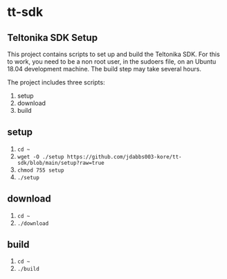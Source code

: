 # tt-sdk
## Teltonika SDK Setup

This project contains scripts to set up and build the Teltonika SDK. For this to work,
you need to be a non root user, in the sudoers file, on an Ubuntu 18.04 development machine. The
build step may take several hours.

The project includes three scripts:
1. setup
1. download
1. build

## setup
1. `cd ~`
1. `wget -O ./setup https://github.com/jdabbs003-kore/tt-sdk/blob/main/setup?raw=true`
1. `chmod 755 setup`
3. `./setup`

## download
1. `cd ~`
1. `./download`

## build
1. `cd ~`
1. `./build`
